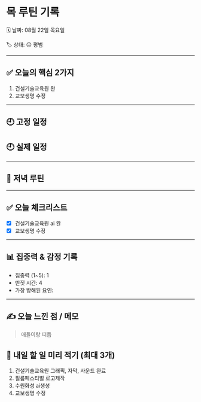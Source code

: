 # 목 루틴 기록

🗓 날짜: 08월 22일 목요일

🏷 상태: 😐 평범 

---

## ✅ 오늘의 핵심 2가지
1. 건설기술교육원 완
2. 교보생명 수정

---

## 🕘 고정 일정

## 🕘 실제 일정


---

## 🌙 저녁 루틴


---

## ✅ 오늘 체크리스트
- [X] 건설기술교육원 ai 완
- [X] 교보생명 수정
---

## 📊 집중력 & 감정 기록
- 집중력 (1~5): 1
- 딴짓 시간: 4
- 가장 방해된 요인: 

---

## ✍️ 오늘 느낀 점 / 메모

> 애들이랑 떠듬

## 📌 내일 할 일 미리 적기 (최대 3개)
1. 건설기술교육원 그래픽, 자막, 사운드 완료
2. 필름페스티벌 로고제작
3. 수원화성 ai생성 
4. 교보생명 수정
